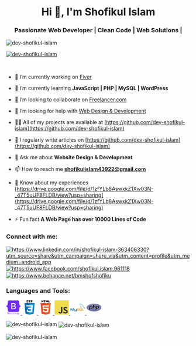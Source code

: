 <h1 align="center">Hi 👋, I'm Shofikul Islam</h1>
<h3 align="center">Passionate Web Developer | Clean Code | Web Solutions |</h3>

<p align="left"> <img src="https://komarev.com/ghpvc/?username=dev-shofikul-islam&label=Profile%20views&color=0e75b6&style=flat" alt="dev-shofikul-islam" /> </p>

<p align="left"> <a href="https://github.com/ryo-ma/github-profile-trophy"><img src="https://github-profile-trophy.vercel.app/?username=dev-shofikul-islam" alt="dev-shofikul-islam" /></a> </p>

<p align="left"> <a href="https://twitter.com/" target="blank"><img src="https://img.shields.io/twitter/follow/?logo=twitter&style=for-the-badge" alt="" /></a> </p>

- 🔭 I’m currently working on [Fiver](https://www.freelancer.com/u/shofikulislam435)

- 🌱 I’m currently learning **JavaScript | PHP | MySQL | WordPress**

- 👯 I’m looking to collaborate on [Freelancer.com](https://www.freelancer.com/u/shofikulislam435)

- 🤝 I’m looking for help with [Web Design & Development](https://github.com/dev-shofikul-islam)

- 👨‍💻 All of my projects are available at [https://github.com/dev-shofikul-islam](https://github.com/dev-shofikul-islam)

- 📝 I regularly write articles on [https://github.com/dev-shofikul-islam](https://github.com/dev-shofikul-islam)

- 💬 Ask me about **Website Design & Development**

- 📫 How to reach me **shofikulislam43922@gmail.com**

- 📄 Know about my experiences [https://drive.google.com/file/d/1zfYLb8AswxkZ1Xw03N-_47T5uUF8FLDB/view?usp=sharing](https://drive.google.com/file/d/1zfYLb8AswxkZ1Xw03N-_47T5uUF8FLDB/view?usp=sharing)

- ⚡ Fun fact **A Web Page has over 10000 Lines of Code**

<h3 align="left">Connect with me:</h3>
<p align="left">
<a href="https://linkedin.com/in/https://www.linkedin.com/in/shofikul-islam-363406330?utm_source=share&utm_campaign=share_via&utm_content=profile&utm_medium=android_app" target="blank"><img align="center" src="https://raw.githubusercontent.com/rahuldkjain/github-profile-readme-generator/master/src/images/icons/Social/linked-in-alt.svg" alt="https://www.linkedin.com/in/shofikul-islam-363406330?utm_source=share&utm_campaign=share_via&utm_content=profile&utm_medium=android_app" height="30" width="40" /></a>
<a href="https://fb.com/https://www.facebook.com/shofikul.islam.961118" target="blank"><img align="center" src="https://raw.githubusercontent.com/rahuldkjain/github-profile-readme-generator/master/src/images/icons/Social/facebook.svg" alt="https://www.facebook.com/shofikul.islam.961118" height="30" width="40" /></a>
<a href="https://www.behance.net/https://www.behance.net/bmshofshofiku" target="blank"><img align="center" src="https://raw.githubusercontent.com/rahuldkjain/github-profile-readme-generator/master/src/images/icons/Social/behance.svg" alt="https://www.behance.net/bmshofshofiku" height="30" width="40" /></a>
</p>

<h3 align="left">Languages and Tools:</h3>
<p align="left"> <a href="https://getbootstrap.com" target="_blank" rel="noreferrer"> <img src="https://raw.githubusercontent.com/devicons/devicon/master/icons/bootstrap/bootstrap-plain-wordmark.svg" alt="bootstrap" width="40" height="40"/> </a> <a href="https://www.w3schools.com/css/" target="_blank" rel="noreferrer"> <img src="https://raw.githubusercontent.com/devicons/devicon/master/icons/css3/css3-original-wordmark.svg" alt="css3" width="40" height="40"/> </a> <a href="https://www.w3.org/html/" target="_blank" rel="noreferrer"> <img src="https://raw.githubusercontent.com/devicons/devicon/master/icons/html5/html5-original-wordmark.svg" alt="html5" width="40" height="40"/> </a> <a href="https://developer.mozilla.org/en-US/docs/Web/JavaScript" target="_blank" rel="noreferrer"> <img src="https://raw.githubusercontent.com/devicons/devicon/master/icons/javascript/javascript-original.svg" alt="javascript" width="40" height="40"/> </a> <a href="https://www.mysql.com/" target="_blank" rel="noreferrer"> <img src="https://raw.githubusercontent.com/devicons/devicon/master/icons/mysql/mysql-original-wordmark.svg" alt="mysql" width="40" height="40"/> </a> <a href="https://www.php.net" target="_blank" rel="noreferrer"> <img src="https://raw.githubusercontent.com/devicons/devicon/master/icons/php/php-original.svg" alt="php" width="40" height="40"/> </a> </p>

<p><img align="left" src="https://github-readme-stats.vercel.app/api/top-langs?username=dev-shofikul-islam&show_icons=true&locale=en&layout=compact" alt="dev-shofikul-islam" /></p>

<p>&nbsp;<img align="center" src="https://github-readme-stats.vercel.app/api?username=dev-shofikul-islam&show_icons=true&locale=en" alt="dev-shofikul-islam" /></p>

<p><img align="center" src="https://github-readme-streak-stats.herokuapp.com/?user=dev-shofikul-islam&" alt="dev-shofikul-islam" /></p>
